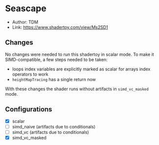 # Seascape

* Author: TDM
* Link: https://www.shadertoy.com/view/Ms2SD1

## Changes

No changes were needed to run this shadertoy in scalar mode. To make it SIMD-compatible, a few steps needed to be taken:
- loops index variables are explicitly marked as scalar for arrays index operators to work
- `heightMapTracing` has a single return now

With these changes the shader runs without artifacts in `simd_vc_masked` mode.

## Configurations

* [x] scalar
* [ ] simd_naive (artifacts due to conditionals)
* [ ] simd_vc (artifacts due to conditionals)
* [x] simd_vc_masked
